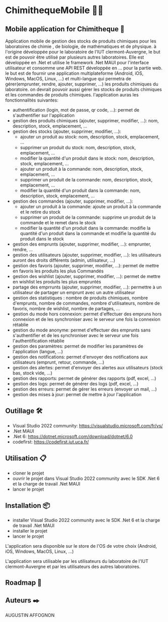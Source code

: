 # ChimithequeMobile 👨‍🔬
## Mobile application for Chimitheque 📱

Application mobile de gestion des stocks de produits chimiques pour les laboratoires de chimie , de biologie, de mathématiques et de physique.
à l'origine développée pour le laboratoire de l'IUT clermont-Auvergne, le but est de pouvoir être utilisé par plusieurs autres laboratoires.
Elle est développée en .Net et utilise le framework .Net MAUI pour l'interface utilisateur et consomme une API REST développée en ... pour la partie web. le but est de fournir une application multiplateforme (Android, iOS, Windows, MacOS, Linux, ...) et multi-langue qui permetra de gérer(emprunter, rendre, ajouter, supprimer, ...) les produits chimiques du laboratoire. 
on devrait pouvoir aussi gérer les stocks de produits chimiques et les commandes de produits chimiques.
l'application auras les fonctionnalités suivantes:
- authentification (login, mot de passe, qr code, ...): permet de s'authentifier sur l'application
- gestion des produits chimiques (ajouter, supprimer, modifier, ...): nom, description, stock, emplacement, ...
- gestion des stocks (ajouter, supprimer, modifier, ...): 
    - ajouter un produit au stock: nom, description, stock, emplacement, ...
    - supprimer un produit du stock: nom, description, stock, emplacement, ...
    - modifier la quantité d'un produit dans le stock: nom, description, stock, emplacement, ...
    - ajouter un produit à la commande: nom, description, stock, emplacement, ...
    - supprimer un produit de la commande: nom, description, stock, emplacement, ...
    - modifier la quantité d'un produit dans la commande: nom, description, stock, emplacement, ...
- gestion des commandes (ajouter, supprimer, modifier, ...): 
    - ajouter un produit à la commande: ajoute un produit à la commande et le retire du stock
    - supprimer un produit de la commande: supprime un produit de la commande et le remet dans le stock
    - modifier la quantité d'un produit dans la commande: modifie la quantité d'un produit dans la commande et modifie la quantité du produit dans le stock
- gestion des emprunts (ajouter, supprimer, modifier, ...): emprunter, rendre, ...
- gestion des utilisateurs (ajouter, supprimer, modifier, ...): les utilisateurs auront des droits différents (admin, utilisateur, ...)
- gestion des favoris (ajouter, supprimer, modifier, ...): permet de mettre en favoris les produits les plus Commandés
- gestion des wishlist (ajouter, supprimer, modifier, ...): permet de mettre en wishlist les produits les plus empruntés
- partage des emprrunts (ajouter, supprimer, modifier, ...): permettre à un utilisateur de partager un emprunt avec un autre utilisateur
- gestion des statistiques : nombre de produits chimiques, nombre d'emprunts, nombre de commandes, nombre d'utilisateurs, nombre de favoris, nombre de wishlist, nombre de partages, ...
- gestion du mode hors connexion: permet d'effectuer des empruns hors connexion et de les synchroniser avec le serveur une fois la connexion rétablie
- gestion du mode anonyme: permet d'effectuer des emprunts sans s'authentifier et de les synchroniser avec le serveur une fois l'authentification rétablie
- gestion des paramètres: permet de modifier les paramètres de l'application (langue, ...)
- gestion des notifications: permet d'envoyer des notifications aux utilisateurs (emprunt, retour, commande, ...)
- gestion des alertes: permet d'envoyer des alertes aux utilisateurs (stock bas, stock vide, ...)
- gestion des rapports: permet de générer des rapports (pdf, excel, ...)
- gestion des logs: permet de générer des logs (pdf, excel, ...)
- gestion des erreurs: permet de gérer les erreurs (envoyer un mail, ...)
- gestion des mises à jour: permet de mettre à jour l'application


## Outillage 🛠️
- Visual Studio 2022 community: https://visualstudio.microsoft.com/fr/vs/
- .Net MAUI
- .Net 6: https://dotnet.microsoft.com/download/dotnet/6.0
- codefirst: https://codefirst.iut.uca.fr/

## Utilisation 📋
- cloner le projet
- ouvrir le projet dans Visual Studio 2022 community avec le SDK .Net 6 et la charge de travail .Net MAUI
- lancer le projet

## Installation 📦
- installer Visual Studio 2022 community avec le SDK .Net 6 et la charge de travail .Net MAUI
- installer le projet
- lancer le projet


L'application sera disponible sur le store de l'OS de votre choix (Android, iOS, Windows, MacOS, Linux, ...)

L'application sera utilisable par les utilisateurs du laboratoire de l'IUT clermont-Auvergne et par les utilisateurs des autres laboratoires.

## Roadmap 🚀

## Auteurs ✒️
AUGUSTIN AFFOGNON
